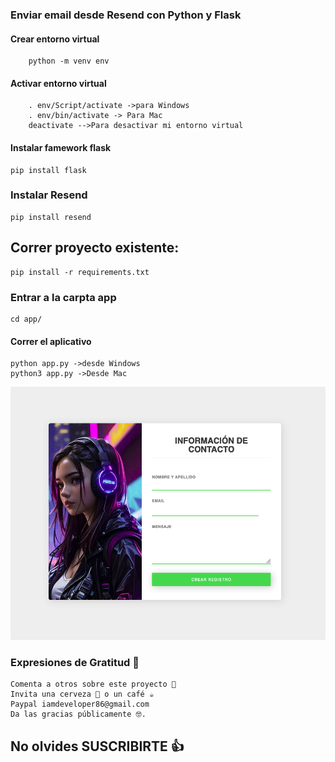 ### Enviar email desde Resend con Python y Flask

#### Crear entorno virtual

        python -m venv env

#### Activar entorno virtual

        . env/Script/activate ->para Windows
        . env/bin/activate -> Para Mac
        deactivate -->Para desactivar mi entorno virtual

#### Instalar famework flask

    pip install flask

### Instalar Resend

    pip install resend

## Correr proyecto existente:

    pip install -r requirements.txt

### Entrar a la carpta app

    cd app/

#### Correr el aplicativo

    python app.py ->desde Windows
    python3 app.py ->Desde Mac

![](https://raw.githubusercontent.com/urian121/imagenes-proyectos-github/master/enviar-email-desde-Resend-con-Node-y-Express-urian-viera.png)

### Expresiones de Gratitud 🎁

    Comenta a otros sobre este proyecto 📢
    Invita una cerveza 🍺 o un café ☕
    Paypal iamdeveloper86@gmail.com
    Da las gracias públicamente 🤓.

## No olvides SUSCRIBIRTE 👍
